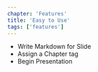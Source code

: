 ```yaml
---
chapter: 'Features'
title: 'Easy to Use'
tags: ['features']
---
```


* Write Markdown for Slide
* Assign a Chapter tag
* Begin Presentation
